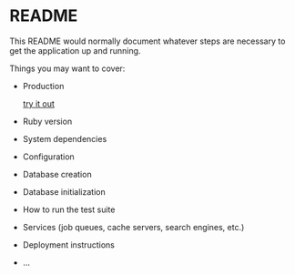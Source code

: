 # README

This README would normally document whatever steps are necessary to get the
application up and running.

Things you may want to cover:

* Production

  [try it out](https://upmc-interview-app-e11bdc6ab4a9.herokuapp.com/)

* Ruby version

* System dependencies

* Configuration

* Database creation

* Database initialization

* How to run the test suite

* Services (job queues, cache servers, search engines, etc.)

* Deployment instructions

* ...

